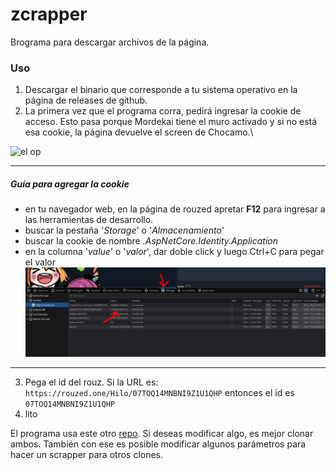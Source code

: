 # zcrapper

Brograma para descargar archivos de la página.

### Uso
1) Descargar el binario que corresponde a tu sistema operativo en la página de releases de github.
2) La primera vez que el programa corra, pedirá ingresar la cookie de acceso. Esto pasa porque Mordekai tiene el muro activado y si no está esa cookie, la página devuelve el screen de Chocamo.\

![el op](https://github.com/anongolico/zcrapper/blob/main/img/opegolico.gif?raw=true "OP")
***
##### Guía para agregar la cookie
- en tu navegador web, en la página de rouzed apretar **F12** para ingresar a las herramientas de desarrollo.
- buscar la pestaña '*Storage*' o '*Almacenamiento*'
- buscar la cookie de nombre *.AspNetCore.Identity.Application*
- en la columna '*value*' o '*valor*', dar doble click y luego Ctrl+C para pegar el valor
![](https://raw.githubusercontent.com/anongolico/zcrapper/main/img/2.png "instrucciones")
***
3) Pega el id del rouz. Si la URL es: `https://rouzed.one/Hilo/07TOQ14MNBNI9Z1U1QHP`
entonces el id es `07TOQ14MNBNI9Z1U1QHP`
4) lito


El programa usa este otro [repo](https://github.com/anongolico/base). Si deseas modificar algo, es mejor clonar ambos. También con ese es posible modificar algunos parámetros para hacer un scrapper para otros clones.